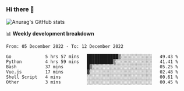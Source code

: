### Hi there 👋
![Anurag's GitHub stats](https://github-readme-stats.vercel.app/api?username=jami1024&show_icons=true&theme=radical)

📊 **Weekly development breakdown**
<!--START_SECTION:waka-->

```text
From: 05 December 2022 - To: 12 December 2022

Go             5 hrs 57 mins   ████████████▒░░░░░░░░░░░░   49.43 %
Python         4 hrs 59 mins   ██████████▒░░░░░░░░░░░░░░   41.41 %
Bash           37 mins         █▒░░░░░░░░░░░░░░░░░░░░░░░   05.25 %
Vue.js         17 mins         ▓░░░░░░░░░░░░░░░░░░░░░░░░   02.48 %
Shell Script   4 mins          ░░░░░░░░░░░░░░░░░░░░░░░░░   00.61 %
Other          3 mins          ░░░░░░░░░░░░░░░░░░░░░░░░░   00.45 %
```

<!--END_SECTION:waka-->
<!--
**jami1024/jami1024** is a ✨ _special_ ✨ repository because its `README.md` (this file) appears on your GitHub profile.

Here are some ideas to get you started:

- 🔭 I’m currently working on ...
- 🌱 I’m currently learning ...
- 👯 I’m looking to collaborate on ...
- 🤔 I’m looking for help with ...
- 💬 Ask me about ...
- 📫 How to reach me: ...
- 😄 Pronouns: ...
- ⚡ Fun fact: ...
-->

